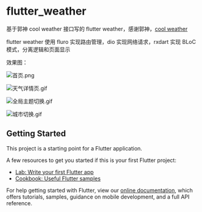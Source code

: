 # flutter_weather

基于郭神 cool weather 接口写的 flutter weather，感谢郭神，[cool weather](https://github.com/guolindev/coolweatherjetpack)

flutter weather 使用 fluro 实现路由管理，dio 实现网络请求，rxdart 实现 BLoC 模式，分离逻辑和页面显示

效果图：

![首页.png](https://github.com/kukyxs/flutter_weather/blob/master/snapshots/%E9%A6%96%E9%A1%B5.png)

![天气详情页.gif](https://github.com/kukyxs/flutter_weather/blob/master/snapshots/%E5%A4%A9%E6%B0%94%E8%AF%A6%E6%83%85%E9%A1%B5.gif)

![全局主题切换.gif](https://github.com/kukyxs/flutter_weather/blob/master/snapshots/%E5%85%A8%E5%B1%80%E4%B8%BB%E9%A2%98%E5%88%87%E6%8D%A2.gif)

![城市切换.gif](https://github.com/kukyxs/flutter_weather/blob/master/snapshots/%E5%9F%8E%E5%B8%82%E5%88%87%E6%8D%A2.gif)

## Getting Started

This project is a starting point for a Flutter application.

A few resources to get you started if this is your first Flutter project:

- [Lab: Write your first Flutter app](https://flutter.io/docs/get-started/codelab)
- [Cookbook: Useful Flutter samples](https://flutter.io/docs/cookbook)

For help getting started with Flutter, view our 
[online documentation](https://flutter.io/docs), which offers tutorials, 
samples, guidance on mobile development, and a full API reference.
